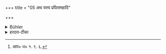 +++
title = "05 अथ यस्य प्रपितामहादि"

+++

<details><summary>Bühler</summary>

5. But those whose great-grandfather's (grandfather's and father's) initiation is not remembered, are called 'burial-grounds.'
</details>

<details><summary>हरदत्त-टीका</summary>

## सूत्रम्
अथ यस्य प्रपितामहादि नानुस्मर्यत उपनयनं ते श्मशानसंस्तुताः ॥ ५ ॥  
### टिप्पनी
प्रपितामहादि प्रपितामहादारभ्य प्रपितामहः पितामहः पिता स्वयं च यथाकालमिति । ते तथाविधा माणवकाः श्मशानसंस्तुताः । एतेन [^२] 'श्मशाने सर्वतः शम्याप्रासा' दित्यध्ययननिषेध एषामपि सन्निधौ
भवति ॥ ५॥  

[^२]: आप० ध० १. ९. ६.
</details>
